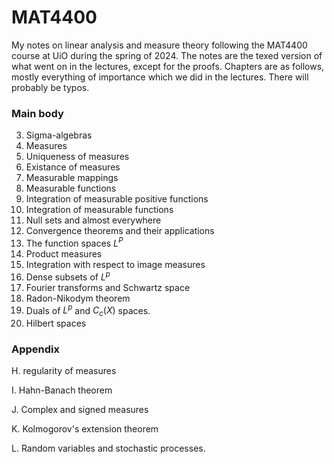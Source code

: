 # MAT4400
My notes on linear analysis and measure theory following the MAT4400 course at UiO during the spring of 2024. The notes are the texed version of what went on in the lectures, except for the proofs. Chapters are as follows, mostly everything of importance which we did in the lectures. There will probably be typos.

### Main body
  3. Sigma-algebras
  4. Measures
  5. Uniqueness of measures
  6. Existance of measures
  7. Measurable mappings
  8. Measurable functions
  9. Integration of measurable positive functions
  10. Integration of measurable functions
  11. Null sets and almost everywhere
  12. Convergence theorems and their applications
  13. The function spaces $L^P$
  14. Product measures
  15. Integration with respect to image measures
  17. Dense subsets of $L^p$
  19. Fourier transforms and Schwartz space
  20. Radon-Nikodym theorem
  21. Duals of $L^p$ and $C_c(X)$ spaces.
  26. Hilbert spaces


### Appendix
  H. regularity of measures

  I. Hahn-Banach theorem

  J. Complex and signed measures

  K. Kolmogorov's extension theorem

  L. Random variables and stochastic processes.
